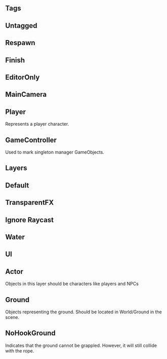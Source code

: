 Tags
----

## Untagged
## Respawn
## Finish
## EditorOnly
## MainCamera

## Player
Represents a player character.

## GameController
Used to mark singleton manager GameObjects.

Layers
------

## Default
## TransparentFX
## Ignore Raycast
## Water
## UI

## Actor
Objects in this layer should be characters like players and NPCs

## Ground
Objects representing the ground.
Should be located in World/Ground in the scene.

## NoHookGround
Indicates that the ground cannot be grappled.
However, it will still collide with the rope.
